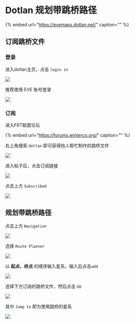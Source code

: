 # Dotlan 规划带跳桥路径

{% embed url="https://evemaps.dotlan.net/" caption="" %}

## 订阅跳桥文件

### 登录

进入dotlan主页，点击 `login in`

![](https://github.com/YunYuyuko/Fored/tree/8d1cf07bcc7d93b307afa258f4bd500fa6959b9f/.gitbook/assets/snipaste_2020-08-21_22-52-12.png)

推荐使用 EVE 账号登录

![](https://github.com/YunYuyuko/Fored/tree/8d1cf07bcc7d93b307afa258f4bd500fa6959b9f/.gitbook/assets/snipaste_2020-08-21_22-53-12.png)

### 订阅

进入FRT联盟论坛

{% embed url="https://forums.winterco.org/" caption="" %}

右上角搜索 `dotlan` 即可获得他人帮忙制作的跳桥文件

![](https://github.com/YunYuyuko/Fored/tree/8d1cf07bcc7d93b307afa258f4bd500fa6959b9f/.gitbook/assets/snipaste_2020-08-21_22-50-30.png)

进入帖子后，点击订阅链接

![](https://github.com/YunYuyuko/Fored/tree/8d1cf07bcc7d93b307afa258f4bd500fa6959b9f/.gitbook/assets/snipaste_2020-08-21_22-53-49.png)

点击上方 `Subscribed`

![](https://github.com/YunYuyuko/Fored/tree/8d1cf07bcc7d93b307afa258f4bd500fa6959b9f/.gitbook/assets/snipaste_2020-08-21_22-54-11.png)

## 规划带跳桥路径

点击上方 `Navigation`

![](https://github.com/YunYuyuko/Fored/tree/8d1cf07bcc7d93b307afa258f4bd500fa6959b9f/.gitbook/assets/snipaste_2020-08-21_22-54-31.png)

选择 `Route Planner`

![](https://github.com/YunYuyuko/Fored/tree/8d1cf07bcc7d93b307afa258f4bd500fa6959b9f/.gitbook/assets/snipaste_2020-08-21_22-54-50.png)

以 **起点、终点** 的顺序输入星系，输入后点击`add`

![](https://github.com/YunYuyuko/Fored/tree/8d1cf07bcc7d93b307afa258f4bd500fa6959b9f/.gitbook/assets/snipaste_2020-08-21_22-57-15.png)

选择下方订阅的跳桥文件，然后点击 `GO`

![](https://github.com/YunYuyuko/Fored/tree/8d1cf07bcc7d93b307afa258f4bd500fa6959b9f/.gitbook/assets/snipaste_2020-08-21_22-57-36.png)

其中 `Jump to` 即为使用跳桥的星系

![](https://github.com/YunYuyuko/Fored/tree/8d1cf07bcc7d93b307afa258f4bd500fa6959b9f/.gitbook/assets/snipaste_2020-08-21_22-58-01.png)

